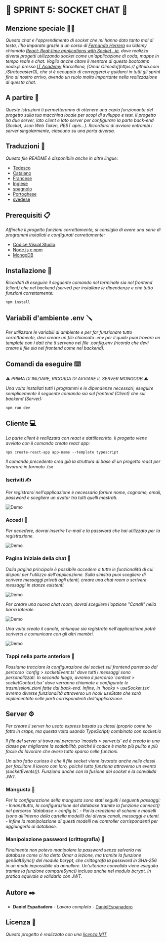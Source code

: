 # 💬 SPRINT 5: SOCKET CHAT 💬

## Menzione speciale 🙏🏻

_Questa chat e l'apprendimento di socket che mi hanno dato tanto mal di testa, l'ho imparato grazie a un corso di [Fernando Herrera](https://github.com/Klerith) su Udemy chiamato [React: Real-time applications with Socket . io](https://www.udemy.com/course/react-socket-io-fernando/), dove realizza diversi progetti utilizzando socket come un'applicazione di coda, mappe in tempo reale e chat._
_Voglio anche citare il mentore di questo bootcamp node.js presso [IT Academy](https://www.barcelonactiva.cat/es/itacademy#mesinfo) Barcellona, ​​​​​​[Omar Olmedo](https:// github.com /StratocasterO), che si è occupato di correggerci e guidarci in tutti gli sprint fino al nostro arrivo, avendo un ruolo molto importante nella realizzazione di questa chat._

## A partire 🚀

_Queste istruzioni ti permetteranno di ottenere una copia funzionante del progetto sulla tua macchina locale per scopi di sviluppo e test._
_Il progetto ha due server, lato client e lato server per configurare la parte back-end (Socket, Json Web Token, REST apis...). Ricordarsi di avviare entrambi i server singolarmente, ciascuno su una porta diversa._

## Traduzioni 💬

_Questo file README è disponibile anche in altre lingue:_
- [Tedesco](https://github.com/DanielEspanadero/sprint-5-socket-chat/blob/main/docs/README-de.md)
- [Catalano](https://github.com/DanielEspanadero/sprint-5-socket-chat/blob/main/docs/README-cat.md)
- [Francese](https://github.com/DanielEspanadero/sprint-5-socket-chat/blob/main/docs/README-fr.md)
- [Inglese](https://github.com/DanielEspanadero/sprint-5-socket-chat/blob/main/README.md)
- [spagnolo](https://github.com/DanielEspanadero/sprint-5-socket-chat/blob/main/docs/README-es.md)
- [Portoghese](https://github.com/DanielEspanadero/sprint-5-socket-chat/blob/main/docs/README-pt.md)
- [svedese](https://github.com/DanielEspanadero/sprint-5-socket-chat/blob/main/docs/README-se.md)

## Prerequisiti 📋

_Affinché il progetto funzioni correttamente, si consiglia di avere una serie di programmi installati e configurati correttamente:_

- [Codice Visual Studio](https://code.visualstudio.com/download)
- [Node.js e npm](https://nodejs.org/es/)
- [MongoDB](https://docs.mongodb.com/manual/installation/)

## Installazione 🔧

_Ricordati di eseguire il seguente comando nel terminale sia nel frontend (client) che nel backend (server) per installare le dipendenze e che tutto funzioni correttamente:_
```
npm install
```

## Variabili d'ambiente .env 🪛

_Per utilizzare le variabili di ambiente e per far funzionare tutto correttamente, devi creare un file chiamato .env per il quale puoi trovare un template con i dati che ti servono nel file .config.env (ricorda che devi creare il file sia nel frontend come nel backend)._

## Comandi da eseguire ⌨️

⚠️ _PRIMA DI INIZIARE, RICORDA DI AVVIARE IL SERVER MONGODB_ ⚠️

_Una volta installati tutti i programmi e le dipendenze necessari, eseguire semplicemente il seguente comando sia sul frontend (Client) che sul backend (Server):_
```
npm run dev
```

## Cliente 💻

_La parte client è realizzata con react e dattiloscritto. Il progetto viene avviato con il comando create react app:_
```
npx create-react-app app-name --template typescript
```

_Il comando precedente crea già la struttura di base di un progetto react per lavorare in formato .tsx_

### Iscriviti ✍️

_Per registrarsi nell'applicazione è necessario fornire nome, cognome, email, password e scegliere un avatar tra tutti quelli mostrati._

![Demo](https://github.com/DanielEspanadero/sprint-5-socket-chat/blob/main/docs/5.png)

### Accedi 🚪

_Per accedere, dovrai inserire l'e-mail e la password che hai utilizzato per la registrazione._

![Demo](https://github.com/DanielEspanadero/sprint-5-socket-chat/blob/main/docs/4.png)

### Pagina iniziale della chat 🏡

_Dalla pagina principale è possibile accedere a tutte le funzionalità di cui disponi per l'utilizzo dell'applicazione. Sulla sinistra puoi scegliere di scrivere messaggi privati ​​agli utenti, creare una chat room o scrivere messaggi in stanze esistenti._

![Demo](https://github.com/DanielEspanadero/sprint-5-socket-chat/blob/main/docs/1.png)

_Per creare una nuova chat room, dovrai scegliere l'opzione "Canali" nella barra laterale._

![Demo](https://github.com/DanielEspanadero/sprint-5-socket-chat/blob/main/docs/2.png)

_Una volta creato il canale, chiunque sia registrato nell'applicazione potrà scriverci e comunicare con gli altri membri._

![Demo](https://github.com/DanielEspanadero/sprint-5-socket-chat/blob/main/docs/3.png)

### Tappi nella parte anteriore 📨

_Possiamo tracciare la configurazione dei socket sul frontend partendo dal percorso 'config > socketEvent.ts' dove tutti i messaggi sono personalizzati. In secondo luogo, avremo il percorso 'context > socketContext.tsx' dove verranno chiamate e configurate le trasmissioni.zioni fatte dal back-end. Infine, in 'hooks > useSocket.tsx' avremo diverse funzionalità attraverso un hook useState che sarà implementato nelle parti corrispondenti dell'applicazione._

## Server ⚙️

_Per creare il server ho usato express basato su classi (proprio come ho fatto in craps, ma questa volta usando TypeScript) combinato con socket.io_

_Il file del server si trova nel percorso 'models > server.ts' ed è creato in una classe per migliorare la scalabilità, poiché il codice è molto più pulito e più facile da lavorare che avere tutto sparso nelle funzioni._

_Un altro fatto curioso è che il file socket viene lavorato anche nelle classi per facilitare il lavoro con loro, poiché tutto funziona attraverso un evento (socketEvents()). Funziona anche con la fusione dei socket e la convalida JWT._

### Mangusta 📝

_Per la configurazione della mangusta sono stati seguiti i seguenti passaggi:_
_- Innanzitutto, la configurazione del database tramite la funzione connect() nel percorso 'database > config.ts'._
_- Poi la creazione di schemi e modelli (sono all'interno della cartella modelli) dei diversi canali, messaggi e utenti._
_- Infine la manipolazione di questi modelli nei controller corrispondenti per aggiungerlo al database._

### Manipolazione password (crittografia) 🔐

_Finalmente non potevo manipolare la password senza salvarla nel database come ci ha detto Omar a lezione, ma tramite la funzione genSaltSync() del modulo bcrypt, che crittografa la password in SHA-256 in un modo impossibile da annullare. Un'ulteriore convalida viene eseguita tramite la funzione compareSync() inclusa anche nel modulo bcrypt. In pratica equivale a validarlo con JWT._

## Autore ✒️

* **Daniel Españadero** - *Lavoro completo* - [DanielEspanadero](https://github.com/DanielEspanadero)

## Licenza 📄

_Questo progetto è realizzato con una [licenza MIT](https://github.com/DanielEspanadero/sprint-5-socket-chat/blob/main/LICENSE)_